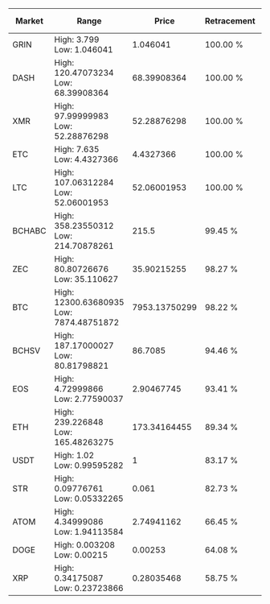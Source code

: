 | Market | Range | Price| Retracement | Doubles to 50% |
| --- | --- | --- | --- | --- |
| GRIN | High: 3.799<br />Low: 1.046041 | 1.046041 | 100.00 % | 2.32 |
| DASH | High: 120.47073234<br />Low: 68.39908364 | 68.39908364 | 100.00 % | 1.38 |
| XMR | High: 97.99999983<br />Low: 52.28876298 | 52.28876298 | 100.00 % | 1.44 |
| ETC | High: 7.635<br />Low: 4.4327366 | 4.4327366 | 100.00 % | 1.36 |
| LTC | High: 107.06312284<br />Low: 52.06001953 | 52.06001953 | 100.00 % | 1.53 |
| BCHABC | High: 358.23550312<br />Low: 214.70878261 | 215.5 | 99.45 % | 1.33 |
| ZEC | High: 80.80726676<br />Low: 35.110627 | 35.90215255 | 98.27 % | 1.61 |
| BTC | High: 12300.63680935<br />Low: 7874.48751872 | 7953.13750299 | 98.22 % | 1.27 |
| BCHSV | High: 187.17000027<br />Low: 80.81798821 | 86.7085 | 94.46 % | 1.55 |
| EOS | High: 4.72999866<br />Low: 2.77590037 | 2.90467745 | 93.41 % | 1.29 |
| ETH | High: 239.226848<br />Low: 165.48263275 | 173.34164455 | 89.34 % | 1.17 |
| USDT | High: 1.02<br />Low: 0.99595282 | 1 | 83.17 % | 1.01 |
| STR | High: 0.09776761<br />Low: 0.05332265 | 0.061 | 82.73 % | 1.24 |
| ATOM | High: 4.34999086<br />Low: 1.94113584 | 2.74941162 | 66.45 % | 1.14 |
| DOGE | High: 0.003208<br />Low: 0.00215 | 0.00253 | 64.08 % | 1.06 |
| XRP | High: 0.34175087<br />Low: 0.23723866 | 0.28035468 | 58.75 % | 1.03 |

